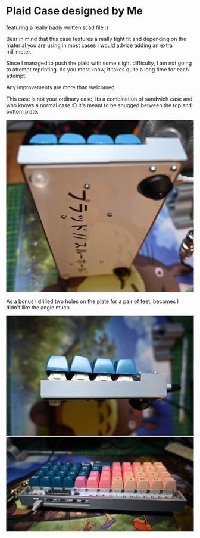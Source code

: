 # Plaid Case designed by Me

featuring a really badly written scad file :)

Bear in mind that this case features a really tight fit and depending on the material you are using in most cases I would advice adding an extra millimeter.

Since I managed to push the plaid with some slight difficulty, I am not going to attempt reprinting. As you most know, it takes quite a long time for each attempt.

Any improvements are more than welcomed.

This case is not your ordinary case, its a combination of sandwich case and who knows a normal case :D
it's meant to be snugged between the top and bottom plate.

![bottom](https://github.com/elasticrash/plaid_keyboard_case/blob/master/Images/DSC_1024.jpg?raw=true)

As a bonus I drilled two holes on the plate for a pair of feet, becomes I didn't like the angle much

![side](./Images/DSC_1023.JPG)
![back](./Images/DSC_1025.JPG)
